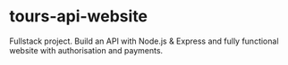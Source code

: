 # tours-api-website
Fullstack project. Build an API with Node.js &amp; Express and fully functional website with authorisation and payments.
